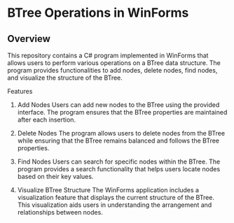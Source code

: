 # BTree Operations in WinForms

## Overview

This repository contains a C# program implemented in WinForms that allows users to perform various operations on a BTree data structure. The program provides functionalities to add nodes, delete nodes, find nodes, and visualize the structure of the BTree.

Features
1. Add Nodes
Users can add new nodes to the BTree using the provided interface. The program ensures that the BTree properties are maintained after each insertion.

2. Delete Nodes
The program allows users to delete nodes from the BTree while ensuring that the BTree remains balanced and follows the BTree properties.

3. Find Nodes
Users can search for specific nodes within the BTree. The program provides a search functionality that helps users locate nodes based on their key values.

4. Visualize BTree Structure
The WinForms application includes a visualization feature that displays the current structure of the BTree. This visualization aids users in understanding the arrangement and relationships between nodes.
